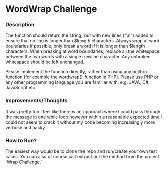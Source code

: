 # WordWrap Challenge

### Description

The function should return the string, but with new lines ("\n") added to ensure that no line is longer than $length characters. Always wrap at word boundaries if possible, only break a word if it is longer than $length characters. When breaking at word boundaries, replace all the whitespace between the two words with a single newline character. Any unbroken whitespace should be left unchanged.

Please implement the function directly, rather than using any built-in function (for example the wordwrap() function in PHP). Please use PHP or any other programming language you are familiar with, e.g. JAVA, C#, JavaScript etc..

### Improvements/Thoughts

It was pretty fun I feel like there is an approach where I could pass through the message in one while loop however within a reasonable expected time
I could not seem to crack it without my code becoming increasingly more verbose and hacky.

### How to Run?
The easiest way would be to clone the repo and run/create your own test cases. You can also of course 
just extract out the method from the project 'Wrap Challenge.'
